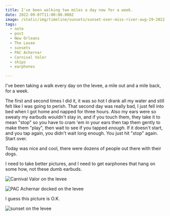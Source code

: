 ```yaml
---
title: I've been walking two miles a day now for a week.
date: 2022-09-07T11:00:00.000Z
image: /static/img/timeline/sunsets/sunset-over-miss-river-aug-29-2022.jpg
tags:
  - note
  - post 
  - New Orleans
  - The Levee
  - sunsets
  - PAC Achernar
  - Carnival Valor
  - ships
  - earphones

---
```


I've been taking a walk every day on the levee, a mile out and a mile back, for a week.

The first and second times I did it, it was so hot I drank all my water and still felt like I was going to perish. That second day was really bad, I just fell into bed when I got home and napped for three hours. Also my ears were so sweaty my earbuds wouldn't stay in, and if you touch them, they take it to mean "stop" so you have to cram 'em in your ears then tap them gently to make them "play", then wait to see if you tapped _enough_. If it doesn't start, and you tap again, you didn't wait long enough. You just hit "stop" again. Start over.

Today was nice and cool, there were dozens of people out there with their dogs.

I need to take better pictures, and I need to get earphones that hang on some how, not these dumb earbuds.


![Carnival Valor on the levee](/static/img/timeline/carnival-valor-leaving-aug-27-2022.jpg)

![PAC Achernar docked on the levee](/static/img/timeline/pac-achernar-docked-sep-6-2022.jpg)

I guess this picture is O.K.

![sunset on the levee](/static/img/timeline/sunsets/sunset-over-miss-river-aug-29-2022.jpg)